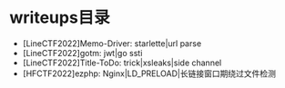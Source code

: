 # writeups目录
* [LineCTF2022]Memo-Driver: starlette|url parse
* [LineCTF2022]gotm: jwt|go ssti
* [LineCTF2022]Title-ToDo: trick|xsleaks|side channel
* [HFCTF2022]ezphp: Nginx|LD_PRELOAD|长链接窗口期绕过文件检测
